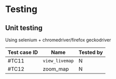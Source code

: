 # Testing

## Unit testing
Using selenium + chromedriver/firefox geckodriver

|Test case ID | Name | Tested by |
| --- | --- | ---|
|#TC11| `view_livemap` | N |
|#TC12| zoom_map |N |

